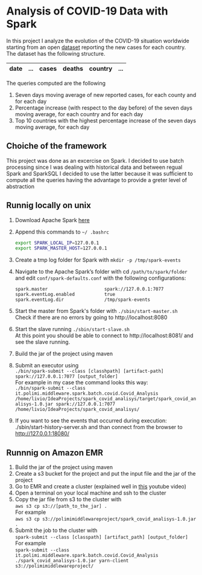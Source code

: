 # Analysis of COVID-19 Data with Spark

In this project I analyze the evolution of the COVID-19 situation worldwide starting from an open [dataset](https://www.ecdc.europa.eu/en/publications-data/download-todays-data-geographic-distribution-covid-19-cases-worldwide) reporting the new cases for each country.
The dataset has the following structure.

| date | ... | cases | deaths | country | ... |
| ---- | --- | ----- | ------ | ------- | --- |

The queries computed are the following

1. Seven days moving average of new reported cases, for each county and for each day
2. Percentage increase (with respect to the day before) of the seven days moving average, for each country
   and for each day
3. Top 10 countries with the highest percentage increase of the seven days moving average, for each day

## Choiche of the framework

This project was done as an excercise on Spark. I decided to use batch processing since I was dealing with historical data and between regual Spark and SparkSQL I decided to use the latter because it was sufficient to compute all the queries having the advantage to provide a greter level of abstraction

## Runnig locally on unix

1. Download Apache Spark [here](https://spark.apache.org/downloads.html)
2. Append this commands to `~/ .bashrc`

   ```bash
   export SPARK_LOCAL_IP=127.0.0.1
   export SPARK_MASTER_HOST=127.0.0.1
   ```

3. Create a tmp log folder for Spark with `mkdir -p /tmp/spark-events`
4. Navigate to the Apache Spark’s folder with cd `/path/to/spark/folder` and edit `conf/spark-defaults.conf` with the following configurations:

   ```
   spark.master                     spark://127.0.0.1:7077
   spark.eventLog.enabled           true
   spark.eventLog.dir               /tmp/spark-events
   ```

5. Start the master from Spark's folder with `./sbin/start-master.sh` <br>
   Check if there are no errors by going to http://localhost:8080
6. Start the slave running `./sbin/start-slave.sh`
   <br> At this point you should be able to connect to http://localhost:8081/ and see the slave running.
7. Build the jar of the project using maven
8. Submit an executor using
   <br>
   `./bin/spark-submit --class [classhpath] [artifact-path] spark://127.0.0.1:7077 [output_folder]`
   <br>
   For example in my case the command looks this way:
   <br>`./bin/spark-submit --class it.polimi.middleware.spark.batch.covid.Covid_Analysis /home/livio/IdeaProjects/spark_covid_analisys/target/spark_covid_analisys-1.0.jar spark://127.0.0.1:7077 /home/livio/IdeaProjects/spark_covid_analisys/`
9. If you want to see the events that occurred during execution: ./sbin/start-history-server.sh and than connect from the browser to http://127.0.0.1:18080/

## Runnnig on Amazon EMR

1. Build the jar of the project using maven
2. Create a s3 bucket for the project and put the input file and the jar of the project
3. Go to EMR and create a cluster (explained well in [this](https://www.youtube.com/watch?v=An8tw4lEkaI&t=192s) youtube video)
4. Open a terminal on your local machine and ssh to the cluster
5. Copy the jar file from s3 to the cluster with
   <br>`aws s3 cp s3://[path_to_the_jar] .`<br>
   For example
   <br>
   `aws s3 cp s3://polimimiddlewareproject/spark_covid_analisys-1.0.jar .`
6. Submit the job to the cluster with<br>
   `spark-submit --class [classpath] [artifact_path] [output_folder]`<br>
   For example<br>
   `spark-submit --class it.polimi.middleware.spark.batch.covid.Covid_Analysis ./spark_covid_analisys-1.0.jar yarn-client s3://polimimiddlewareproject/`
